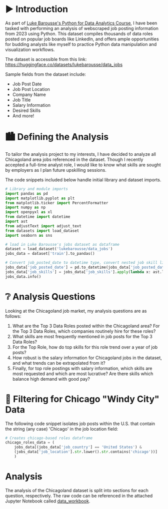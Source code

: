 # ▶️ Introduction 

As part of [Luke Barousse's Python for Data Analytics Course](https://www.lukebarousse.com/python), I have been tasked with performing an analysis of webscraped job posting information from 2023 using Python. This dataset compiles thousands of data roles posted on popular job boards like LinkedIn, and offers ample opportunities for budding analysts like myself to practice Python data manipulation and visualization workflows.

The dataset is accessible from this link: https://huggingface.co/datasets/lukebarousse/data_jobs

Sample fields from the dataset include:

* Job Post Date
* Job Post Location
* Company Name
* Job Title
* Salary Information
* Desired Skills
* And more!

# 🏙️ Defining the Analysis

To tailor the analysis project to my interests, I have decided to analyze all Chicagoland area jobs referenced in the dataset. Though I recently accepted a full-time analyst role, I would like to know what skills are sought by employers as I plan future upskilling sessions. 

The code snippets included below handle initial library and dataset imports.

```python
# Library and module imports
import pandas as pd
import matplotlib.pyplot as plt
from matplotlib.ticker import PercentFormatter
import numpy as np
import openpyxl as xl
from datetime import datetime
import ast
from adjustText import adjust_text
from datasets import load_dataset
import seaborn as sns
```

```python
# load in Luke Barousse's jobs dataset as dataframe
dataset = load_dataset('lukebarousse/data_jobs')
jobs_data = dataset['train'].to_pandas()

# Convert job_posted_date to datetime type, convert nested job skill list strings to lists, and output field info
jobs_data['job_posted_date'] = pd.to_datetime(jobs_data['job_posted_date'])
jobs_data['job_skills'] = jobs_data['job_skills'].apply(lambda x: ast.literal_eval(x) if pd.notna(x) else x)
jobs_data.info()
```

# ❔ Analysis Questions

Looking at the Chicagoland job market, my analysis questions are as follows: 

1. What are the Top 3 Data Roles posted within the Chicagoland area? For the Top 3 Data Roles, which companies routinely hire for these roles? 
2. What skills are most frequently mentioned in job posts for the Top 3 Data Roles? 
3. For the Top Role, how do top skills for this role trend over a year of job posts? 
4. How robust is the salary information for Chicagoland jobs in the dataset, and what trends can be extrapolated from it? 
5. Finally, for top role postings with salary information, which skills are most requested and which are most lucrative? Are there skills which balance high demand with good pay? 


# 🚖 Filtering for Chicago "Windy City" Data

The following code snippet isolates job posts within the U.S. that contain the string (any case) 'Chicago' in the job location field:

```python
# Creates chicago-based roles dataframe
chicago_roles_data = (
    jobs_data[(jobs_data['job_country'] == 'United States') & 
    (jobs_data['job_location'].str.lower().str.contains('chicago'))]
    )
```

# Analysis

The analysis of the Chicagoland dataset is split into sections for each question, respectively. The raw code can be referenced in the attached Jupyter Notebook called [data_workbook](data_workbook.ipynb). 